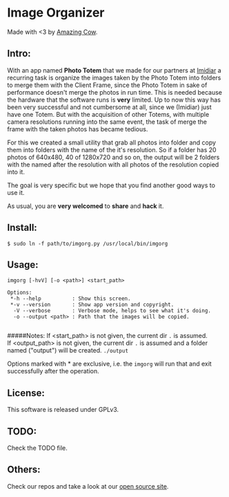 Image Organizer
====
Made with <3 by [Amazing Cow](http://www.amazingcow.com).

## Intro:
With an app named **Photo Totem** that we made for our partners at [Imidiar](http://www.imidiar.com/br) 
a recurring task is organize the images taken by
the Photo Totem into folders to merge them with the Client Frame, since the 
Photo Totem in sake of performance doesn't merge the photos in run time. 
This is needed because the hardware that the software runs is **very** limited.
Up to now this way has been very successful and not cumbersome at all, since we (Imidiar)
just have one Totem. But with the acquisition of other Totems, with multiple camera resolutions
running into the same event, the task of merge the frame with the taken photos has became 
tedious.

For this we created a small utility that grab all photos into folder and copy them 
into folders with the name of the it's resolution. So if a folder has 20 photos of
640x480, 40 of 1280x720 and so on, the output will be 2 folders with the named after 
the resolution with all photos of the resolution copied into it.

The goal is very specific but we hope that you find another good ways to use it.

As usual, you are **very welcomed** to **share** and **hack** it.
 
## Install:
```$ sudo ln -f path/to/imgorg.py /usr/local/bin/imgorg```

## Usage:

```
imgorg [-hvV] [-o <path>] <start_path>

Options:
 *-h --help          : Show this screen.
 *-v --version       : Show app version and copyright.
  -V --verbose       : Verbose mode, helps to see what it's doing.
  -o --output <path> : Path that the images will be copied.


```
#####Notes:
  If <start_path> is not given, the current dir ```.``` is assumed.  
  If <output_path> is not given, the current dir ```.``` is assumed
  and a folder named ("output") will be created. ```./output```

  Options marked with * are exclusive, i.e. the ```imgorg``` will
  run that and exit successfully after the operation.

## License:
This software is released under GPLv3.

## TODO:
Check the TODO file.

## Others:
Check our repos and take a look at our [open source site](http://opensource.amazingcow.com).
